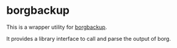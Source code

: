 # borgbackup

This is a wrapper utility for [borgbackup](https://www.borgbackup.org/).

It provides a library interface to call and parse the output of borg.